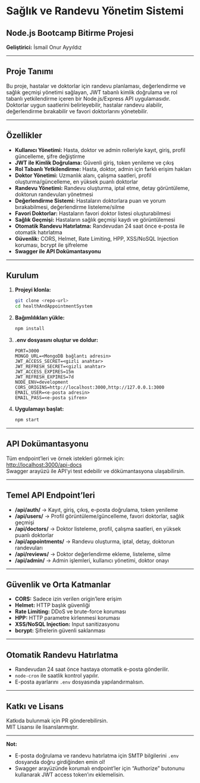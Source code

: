 # Sağlık ve Randevu Yönetim Sistemi

## Node.js Bootcamp Bitirme Projesi

**Geliştirici:** İsmail Onur Ayyıldız

---

## Proje Tanımı

Bu proje, hastalar ve doktorlar için randevu planlaması, değerlendirme ve sağlık geçmişi yönetimi sağlayan, JWT tabanlı kimlik doğrulama ve rol tabanlı yetkilendirme içeren bir Node.js/Express API uygulamasıdır.  
Doktorlar uygun saatlerini belirleyebilir, hastalar randevu alabilir, değerlendirme bırakabilir ve favori doktorlarını yönetebilir.

---

## Özellikler

- **Kullanıcı Yönetimi:** Hasta, doktor ve admin rolleriyle kayıt, giriş, profil güncelleme, şifre değiştirme
- **JWT ile Kimlik Doğrulama:** Güvenli giriş, token yenileme ve çıkış
- **Rol Tabanlı Yetkilendirme:** Hasta, doktor, admin için farklı erişim hakları
- **Doktor Yönetimi:** Uzmanlık alanı, çalışma saatleri, profil oluşturma/güncelleme, en yüksek puanlı doktorlar
- **Randevu Yönetimi:** Randevu oluşturma, iptal etme, detay görüntüleme, doktorun randevuları yönetmesi
- **Değerlendirme Sistemi:** Hastaların doktorlara puan ve yorum bırakabilmesi, değerlendirme listeleme/silme
- **Favori Doktorlar:** Hastaların favori doktor listesi oluşturabilmesi
- **Sağlık Geçmişi:** Hastaların sağlık geçmişi kaydı ve görüntülemesi
- **Otomatik Randevu Hatırlatma:** Randevudan 24 saat önce e-posta ile otomatik hatırlatma
- **Güvenlik:** CORS, Helmet, Rate Limiting, HPP, XSS/NoSQL Injection koruması, bcrypt ile şifreleme
- **Swagger ile API Dokümantasyonu**

---

## Kurulum

1. **Projeyi klonla:**

   ```bash
   git clone <repo-url>
   cd healthAndAppointmentSystem
   ```

2. **Bağımlılıkları yükle:**

   ```bash
   npm install
   ```

3. **.env dosyasını oluştur ve doldur:**

   ```env
   PORT=3000
   MONGO_URL=<MongoDB bağlantı adresin>
   JWT_ACCESS_SECRET=<gizli anahtar>
   JWT_REFRESH_SECRET=<gizli anahtar>
   JWT_ACCESS_EXPIRES=15m
   JWT_REFRESH_EXPIRES=7d
   NODE_ENV=development
   CORS_ORIGINS=http://localhost:3000,http://127.0.0.1:3000
   EMAIL_USER=<e-posta adresin>
   EMAIL_PASS=<e-posta şifren>
   ```

4. **Uygulamayı başlat:**
   ```bash
   npm start
   ```

---

## API Dokümantasyonu

Tüm endpoint’leri ve örnek istekleri görmek için:  
[http://localhost:3000/api-docs](http://localhost:3000/api-docs)  
Swagger arayüzü ile API’yi test edebilir ve dökümantasyona ulaşabilirsin.

---

## Temel API Endpoint’leri

- **/api/auth/** → Kayıt, giriş, çıkış, e-posta doğrulama, token yenileme
- **/api/users/** → Profil görüntüleme/güncelleme, favori doktorlar, sağlık geçmişi
- **/api/doctors/** → Doktor listeleme, profil, çalışma saatleri, en yüksek puanlı doktorlar
- **/api/appointments/** → Randevu oluşturma, iptal, detay, doktorun randevuları
- **/api/reviews/** → Doktor değerlendirme ekleme, listeleme, silme
- **/api/admin/** → Admin işlemleri, kullanıcı yönetimi, doktor onayı

---

## Güvenlik ve Orta Katmanlar

- **CORS:** Sadece izin verilen origin’lere erişim
- **Helmet:** HTTP başlık güvenliği
- **Rate Limiting:** DDoS ve brute-force koruması
- **HPP:** HTTP parametre kirlenmesi koruması
- **XSS/NoSQL Injection:** Input sanitizasyonu
- **bcrypt:** Şifrelerin güvenli saklanması

---

## Otomatik Randevu Hatırlatma

- Randevudan 24 saat önce hastaya otomatik e-posta gönderilir.
- `node-cron` ile saatlik kontrol yapılır.
- E-posta ayarlarını `.env` dosyasında yapılandırmalısın.

---

## Katkı ve Lisans

Katkıda bulunmak için PR gönderebilirsin.  
MIT Lisansı ile lisanslanmıştır.

---

**Not:**

- E-posta doğrulama ve randevu hatırlatma için SMTP bilgilerini `.env` dosyanda doğru girdiğinden emin ol!
- Swagger arayüzünde korumalı endpoint’ler için “Authorize” butonunu kullanarak JWT access token’ını eklemelisin.
